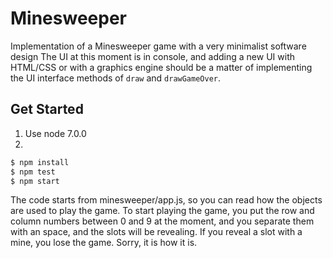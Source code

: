 # Minesweeper
Implementation of a Minesweeper game with a very minimalist software design
The UI at this moment is in console, and adding a new UI with HTML/CSS or with a graphics engine should be a matter of implementing the UI interface methods of `draw` and `drawGameOver`.

## Get Started
1. Use node 7.0.0
2. 
```sh
$ npm install
$ npm test
$ npm start
```

The code starts from minesweeper/app.js, so you can read how the objects are used to play the game.
To start playing the game, you put the row and column numbers between 0 and 9 at the moment, and you separate them with an space, and the slots will be revealing.
If you reveal a slot with a mine, you lose the game. Sorry, it is how it is.
